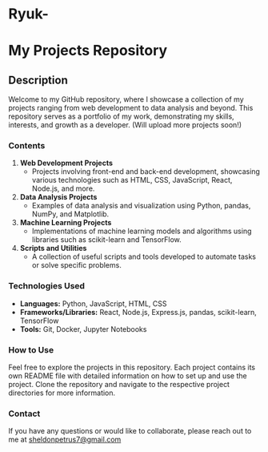 # Ryuk-

# My Projects Repository

## Description

Welcome to my GitHub repository, where I showcase a collection of my projects ranging from web development to data analysis and beyond. This repository serves as a portfolio of my work, demonstrating my skills, interests, and growth as a developer. (Will upload more projects soon!)

### Contents

1. **Web Development Projects**
    - Projects involving front-end and back-end development, showcasing various technologies such as HTML, CSS, JavaScript, React, Node.js, and more.
2. **Data Analysis Projects**
    - Examples of data analysis and visualization using Python, pandas, NumPy, and Matplotlib.
3. **Machine Learning Projects**
    - Implementations of machine learning models and algorithms using libraries such as scikit-learn and TensorFlow.
4. **Scripts and Utilities**
    - A collection of useful scripts and tools developed to automate tasks or solve specific problems.

### Technologies Used

- **Languages:** Python, JavaScript, HTML, CSS
- **Frameworks/Libraries:** React, Node.js, Express.js, pandas, scikit-learn, TensorFlow
- **Tools:** Git, Docker, Jupyter Notebooks

### How to Use

Feel free to explore the projects in this repository. Each project contains its own README file with detailed information on how to set up and use the project. Clone the repository and navigate to the respective project directories for more information.

### Contact

If you have any questions or would like to collaborate, please reach out to me at sheldonpetrus7@gmail.com

